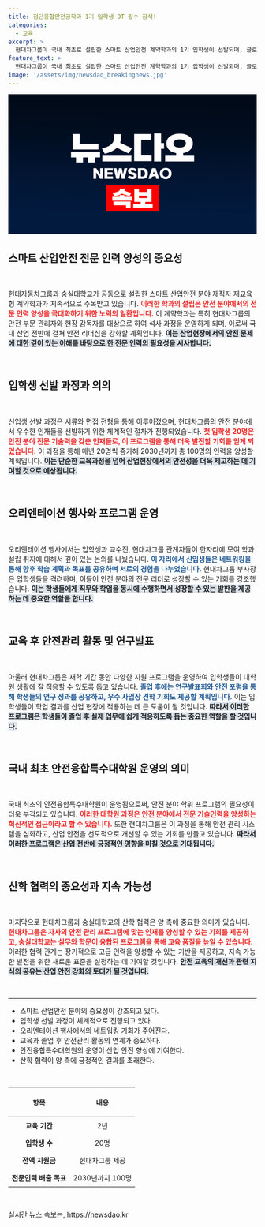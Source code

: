 ```yaml
---
title: 첨단융합안전공학과 1기 입학생 OT 필수 참석!
categories:
  - 교육
excerpt: >
  현대차그룹이 국내 최초로 설립한 스마트 산업안전 계약학과의 1기 입학생이 선발되며, 글로벌 안전 전문인력을 양성할 준비를 마쳤습니다. 이들의 안전 리더로서의 여정이 시작됩니다!
feature_text: >
  현대차그룹이 국내 최초로 설립한 스마트 산업안전 계약학과의 1기 입학생이 선발되며, 글로벌 안전 전문인력을 양성할 준비를 마쳤습니다. 이들의 안전 리더로서의 여정이 시작됩니다!
image: '/assets/img/newsdao_breakingnews.jpg'
---
```


<p><img src="/assets/img/newsdao_breakingnews.jpg" alt="bookingtag 속보" /></p>

<h2 data-ke-size="size26">스마트 산업안전 전문 인력 양성의 중요성</h2>

<p data-ke-size="size16">&nbsp;</p>

<p>현대자동차그룹과 숭실대학교가 공동으로 설립한 스마트 산업안전 분야 재직자 재교육형 계약학과가 지속적으로 주목받고 있습니다. <b><span style="color: #ee2323;">이러한 학과의 설립은 안전 분야에서의 전문 인력 양성을 극대화하기 위한 노력의 일환입니다.</span></b> 이 계약학과는 특히 현대차그룹의 안전 부문 관리자와 현장 감독자를 대상으로 하여 석사 과정을 운영하게 되며, 이로써 국내 산업 전반에 걸쳐 안전 리더십을 강화할 계획입니다. <b><span style="background-color: #21538527;">이는 산업현장에서의 안전 문제에 대한 깊이 있는 이해를 바탕으로 한 전문 인력의 필요성을 시사합니다.</span></b> </p>

<p data-ke-size="size16">&nbsp;</p>

<h2 data-ke-size="size26">입학생 선발 과정과 의의</h2>

<p data-ke-size="size16">&nbsp;</p>

<p>신입생 선발 과정은 서류와 면접 전형을 통해 이루어졌으며, 현대차그룹의 안전 분야에서 우수한 인재들을 선발하기 위한 체계적인 절차가 진행되었습니다. <b><span style="color: #ee2323;">첫 입학생 20명은 안전 분야 전문 기술력을 갖춘 인재들로, 이 프로그램을 통해 더욱 발전할 기회를 얻게 되었습니다.</span></b> 이 과정을 통해 매년 20명씩 증가해 2030년까지 총 100명의 인력을 양성할 계획입니다. <b><span style="background-color: #21538527;">이는 단순한 교육과정을 넘어 산업현장에서의 안전성을 더욱 제고하는 데 기여할 것으로 예상됩니다.</span></b></p>

<p data-ke-size="size16">&nbsp;</p>

<h2 data-ke-size="size26">오리엔테이션 행사와 프로그램 운영</h2>

<p data-ke-size="size16">&nbsp;</p>

<p>오리엔테이션 행사에서는 입학생과 교수진, 현대차그룹 관계자들이 한자리에 모여 학과 설립 취지에 대해서 깊이 있는 논의를 나눴습니다. <b><span style="color: #1a5490;">이 자리에서 신입생들은 네트워킹을 통해 향후 학습 계획과 목표를 공유하며 서로의 경험을 나누었습니다.</span></b> 현대차그룹 부사장은 입학생들을 격려하며, 이들이 안전 분야의 전문 리더로 성장할 수 있는 기회를 강조했습니다. <b><span style="background-color: #21538527;">이는 학생들에게 직무와 학업을 동시에 수행하면서 성장할 수 있는 발판을 제공하는 데 중요한 역할을 합니다.</span></b></p>

<p data-ke-size="size16">&nbsp;</p>

<h2 data-ke-size="size26">교육 후 안전관리 활동 및 연구발표</h2>

<p data-ke-size="size16">&nbsp;</p>

<p>아울러 현대차그룹은 재학 기간 동안 다양한 지원 프로그램을 운영하여 입학생들이 대학원 생활에 잘 적응할 수 있도록 돕고 있습니다. <b><span style="color: #1a5490;">졸업 후에는 연구발표회와 안전 포럼을 통해 학생들의 연구 성과를 공유하고, 우수 사업장 견학 기회도 제공할 계획입니다.</span></b> 이는 입학생들이 학업 결과를 산업 현장에 적용하는 데 큰 도움이 될 것입니다. <b><span style="background-color: #21538527;">따라서 이러한 프로그램은 학생들이 졸업 후 실제 업무에 쉽게 적응하도록 돕는 중요한 역할을 할 것입니다.</span></b></p>

<p data-ke-size="size16">&nbsp;</p>

<h2 data-ke-size="size26">국내 최초 안전융합특수대학원 운영의 의미</h2>

<p data-ke-size="size16">&nbsp;</p>

<p>국내 최초의 안전융합특수대학원이 운영됨으로써, 안전 분야 학위 프로그램의 필요성이 더욱 부각되고 있습니다. <b><span style="color: #ee2323;">이러한 대학원 과정은 안전 분야에서 전문 기술인력을 양성하는 혁신적인 접근이라고 할 수 있습니다.</span></b> 또한 현대차그룹은 이 과정을 통해 안전 관리 시스템을 심화하고, 산업 안전을 선도적으로 개선할 수 있는 기회를 만들고 있습니다. <b><span style="background-color: #21538527;">따라서 이러한 프로그램은 산업 전반에 긍정적인 영향을 미칠 것으로 기대됩니다.</span></b></p>

<p data-ke-size="size16">&nbsp;</p>

<h2 data-ke-size="size26">산학 협력의 중요성과 지속 가능성</h2>

<p data-ke-size="size16">&nbsp;</p>

<p>마지막으로 현대차그룹과 숭실대학교의 산학 협력은 양 측에 중요한 의미가 있습니다. <b><span style="color: #ee2323;">현대차그룹은 자사의 안전 관리 프로그램에 맞는 인재를 양성할 수 있는 기회를 제공하고, 숭실대학교는 실무와 학문이 융합된 프로그램을 통해 교육 품질을 높일 수 있습니다.</span></b> 이러한 협력 관계는 장기적으로 고급 인력을 양성할 수 있는 기반을 제공하고, 지속 가능한 발전을 위한 새로운 표준을 설정하는 데 기여할 것입니다. <b><span style="background-color: #21538527;">안전 교육의 개선과 관련 지식의 공유는 산업 안전 강화의 토대가 될 것입니다.</span></b></p>

<p data-ke-size="size16">&nbsp;</p>

<hr>

<ul>
  <li>스마트 산업안전 분야의 중요성이 강조되고 있다.</li>
  <li>입학생 선발 과정이 체계적으로 진행되고 있다.</li>
  <li>오리엔테이션 행사에서의 네트워킹 기회가 주어진다.</li>
  <li>교육과 졸업 후 안전관리 활동의 연계가 중요하다.</li>
  <li>안전융합특수대학원의 운영이 산업 안전 향상에 기여한다.</li>
  <li>산학 협력이 양 측에 긍정적인 결과를 초래한다.</li>
</ul>

<p data-ke-size="size16">&nbsp;</p>

<table>
  <thead>
    <tr>
      <th style="text-align: center; height: 52px;"><b>항목</b></th>
      <th style="text-align: center;"><b>내용</b></th>
    </tr>
  </thead>
  <tbody>
    <tr>
      <td style="text-align: center; height: 30px;"><b>교육 기간</b></td>
      <td style="text-align: center; height: 30px;">2년</td>
    </tr>
    <tr>
      <td style="text-align: center; height: 30px;"><b>입학생 수</b></td>
      <td style="text-align: center; height: 30px;">20명</td>
    </tr>
    <tr>
      <td style="text-align: center; height: 30px;"><b>전액 지원금</b></td>
      <td style="text-align: center; height: 30px;">현대차그룹 제공</td>
    </tr>
    <tr>
      <td style="text-align: center; height: 30px;"><b>전문인력 배출 목표</b></td>
      <td style="text-align: center; height: 30px;">2030년까지 100명</td>
    </tr>
  </tbody>
</table>

<p data-ke-size="size16">&nbsp;</p>
실시간 뉴스 속보는, <a href="https://newsdao.kr" rel="dofollow">https://newsdao.kr</a>


